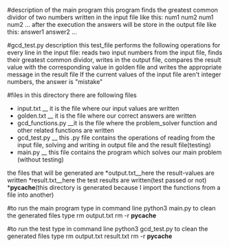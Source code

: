 #description of the main program
this program finds the greatest common dividor of two numbers written in the input file like this:
 num1 num2
 num1 num2
 ...
after the execution the answers will be store in the output file like this:
 answer1
 answer2
 ... 

#gcd_test.py description
this test_file performs the following operations for every line in the input file:
reads two input numbers from the input file, finds their greatest common dividor, writes in the output file, 
compares the result value with the corresponding value in golden file and writes the appropriate message in the result file
If the current values of the input file aren't integer numbers, the answer is "mistake"

#files
 in this directory there are following files
* input.txt __ it is the file where our input values are written
* golden.txt __ it is the file where our correct answers are written
* gcd_functions.py __it is the file where the problem_solver function and other related functions are written
* gcd_test.py __ this .py file contains the operations of reading from the input file, solving and writing in output file and the result file(testing)
* main.py __ this file contains the program which solves our main problem (without testing)

the files that will be generated are 
*output.txt__here the result-values are written
*result.txt__here the test results are written(test passed or not)
*__pycache__(this directory is generated because I import the functions from a file into another)


#to run the main program type in command line
 python3 main.py
to clean the generated files type 
 rm output.txt
 rm -r __pycache__


#to run the test type in command line
 python3 gcd_test.py
to clean the generated files type 
 rm output.txt result.txt
 rm -r __pycache__
